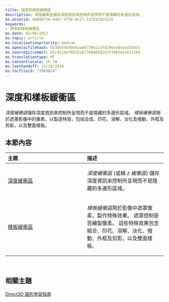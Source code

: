 ```yaml
---
title: 深度和樣板緩衝區
description: 深度緩衝區儲存深度資訊來控制所呈現而不是隱藏的多邊形區域。
ms.assetid: 98B9D73A-04A7-4758-AC27-33CD4CB24216
keywords:
- 深度和樣板緩衝區
ms.date: 02/08/2017
ms.topic: article
ms.localizationpriority: medium
ms.openlocfilehash: 0336054b99e5aae6739e22afd29ee344aad3d42c
ms.sourcegitcommit: b5c9c18e70625ab770946b8243f3465ee1013184
ms.translationtype: MT
ms.contentlocale: zh-TW
ms.lasthandoff: 11/28/2018
ms.locfileid: "7965814"
---
```

# <a name="depth-and-stencil-buffers"></a>深度和樣板緩衝區


*深度緩衝區*儲存深度資訊來控制所呈現而不是隱藏的多邊形區域。 *樣板緩衝區*用於遮罩影像中的像素，以製造特效，包括合成、印花、溶解、淡化及撥動、外框及剪影，以及雙面樣板。

## <a name="span-idin-this-sectionspanin-this-section"></a><span id="in-this-section"></span>本節內容


<table>
<colgroup>
<col width="50%" />
<col width="50%" />
</colgroup>
<thead>
<tr class="header">
<th align="left">主題</th>
<th align="left">描述</th>
</tr>
</thead>
<tbody>
<tr class="odd">
<td align="left"><p><a href="depth-buffers.md">深度緩衝區</a></p></td>
<td align="left"><p><em>深度緩衝區</em> (或稱 <em>z 緩衝區</em>) 儲存深度資訊來控制所呈現而不是隱藏的多邊形區域。</p></td>
</tr>
<tr class="even">
<td align="left"><p><a href="stencil-buffers.md">樣板緩衝區</a></p></td>
<td align="left"><p><em>樣板緩衝區</em>用於影像中遮罩像素，製作特殊效果。 遮罩控制是否繪製像素。 這些特殊效果包含組合、印花、溶解、淡化、撥動、外框及剪影，以及雙面樣板。</p></td>
</tr>
</tbody>
</table>

 

## <a name="span-idrelated-topicsspanrelated-topics"></a><span id="related-topics"></span>相關主題


[Direct3D 圖形學習指南](index.md)

 

 




